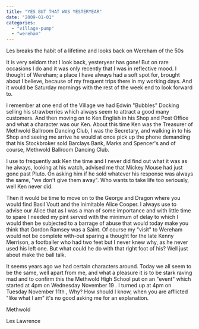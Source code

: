 ```yaml
---
title: "YES BUT THAT WAS YESTERYEAR"
date: "2009-01-01"
categories: 
  - "village-pump"
  - "wereham"
---
```


Les breaks the habit of a lifetime and looks back on Wereham of the 50s

It is very seldom that I look back, yesteryear has gone! But on rare occasions I do and it was only recently that I was in reflective mood. I thought of Wereham; a place I have always had a soft spot for, brought about I believe, because of my frequent trips there in my working days. And it would be Saturday mornings with the rest of the week end to look forward to.

I remember at one end of the Village we had Edwin "Bubbles" Docking selling his strawberries which always seem to attract a good many customers. And then moving on to Ken English in his Shop and Post Office and what a character was our Ken. About this time Ken was the Treasurer of Methwold Ballroom Dancing Club, I was the Secretary, and walking in to his Shop and seeing me arrive he would at once pick up the phone demanding that his Stockbroker sold Barclays Bank, Marks and Spencer's and of course, Methwold Ballroom Dancing Club.

I use to frequently ask Ken the time and I never did find out what it was as he always, looking at his watch, advised me that Mickey Mouse had just gone past Pluto. On asking him if he sold whatever his response was always the same, "we don't give them away". Who wants to take life too seriously, well Ken never did.

Then it would be time to move on to the George and Dragon where you would find Basil Voutt and the inimitable Alice Cooper. I always use to advise our Alice that as I was a man of some importance and with little time to spare I needed my pint served with the minimum of delay to which I would then be subjected to a barrage of abuse that would today make you think that Gordon Ramsey was a Saint. Of course my "visit" to Wereham would not be complete with-out sparing a thought for the late Kenny Merrison, a footballer who had two feet but I never knew why, as he never used his left one. But what could he do with that right foot of his? Well just about make the ball talk.

It seems years ago we had certain characters around. Today we all seem to be the same, well apart from me, and what a pleasure it is to be stark raving mad and to confirm this the Methwold High School put on an "event" which started at 4pm on Wednesday November 19 . I turned up at 4pm on Tuesday November 11th , Why? How should I know, when you are afflicted "like what I am" it's no good asking me for an explanation.

Methwold

Les Lawrence
